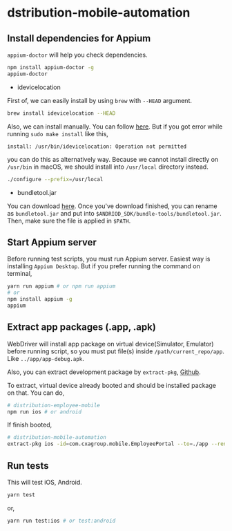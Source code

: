 # dstribution-mobile-automation

## Install dependencies for Appium

`appium-doctor` will help you check dependencies.

```bash
npm install appium-doctor -g
appium-doctor
```

- idevicelocation

First of, we can easily install by using `brew` with `--HEAD` argument.

```bash
brew install idevicelocation --HEAD
```

Also, we can install manually. You can follow [here](https://github.com/JonGabilondoAngulo/idevicelocation). But if you got error while running `sudo make install` like this,

```
install: /usr/bin/idevicelocation: Operation not permitted
```

you can do this as alternatively way. Because we cannot install directly on `/usr/bin` in macOS, we should install into `/usr/local` directory instead.

```bash
./configure --prefix=/usr/local
```

- bundletool.jar

You can download [here](https://github.com/google/bundletool/releases). Once you've download finished, you can rename as `bundletool.jar` and put into `$ANDRIOD_SDK/bundle-tools/bundletool.jar`. Then, make sure the file is applied in `$PATH`.

## Start Appium server

Before running test scripts, you must run Appium server. Easiest way is installing `Appium Desktop`. But if you prefer running the command on terminal,

```bash
yarn run appium # or npm run appium
# or
npm install appium -g
appium
```

## Extract app packages (.app, .apk)

WebDriver will install app package on virtual device(Simulator, Emulator) before running script, so you must put file(s) inside `/path/current_repo/app`. Like `../app/app-debug.apk`.

Also, you can extract development package by `extract-pkg`, [Github](https://github.com/jsveron23/extract-pkg).

To extract, virtual device already booted and should be installed package on that. You can do,

```bash
# distribution-employee-mobile
npm run ios # or android
```

If finish booted,

```bash
# distribution-mobile-automation
extract-pkg ios -id=com.cxagroup.mobile.EmployeePortal --to=./app --rename=app-debug.app
```

## Run tests

This will test iOS, Android.

```bash
yarn test
```

or,

```bash
yarn run test:ios # or test:android
```
